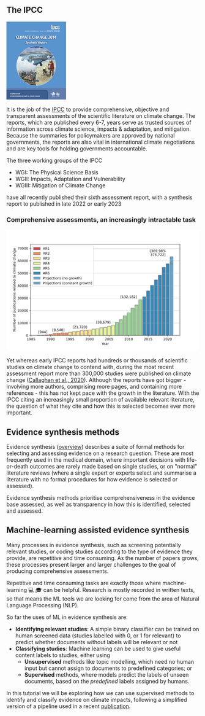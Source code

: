 ## The IPCC

![Cover of 5th IPCC report](images/syrcover.png)

It is the job of the [IPCC](https://www.ipcc.ch/) to provide comprehensive, objective and transparent assessments of the scientific literature on climate change. The reports, which are published every 6-7, years serve as trusted sources of information across climate science, impacts & adaptation, and mitigation. Because the summaries for policymakers are approved by national governments, the reports are also vital in international climate negotiations and are key tools for holding governments accountable.

The three working groups of the IPCC
- WGI: The Physical Science Basis
- WGII: Impacts, Adaptation and Vulnerability
- WGIII: Mitigation of Climate Change

have all recently published their sixth assessment report, with a synthesis report to published in late 2022 or early 2023

### Comprehensive assessments, an increasingly intractable task

![Graph showing growth in studies on climate change](images/literature_growth.svg)

Yet whereas early IPCC reports had hundreds or thousands of scientific studies on climate change to contend with, during the most recent assessment report more than 300,000 studies were published on climate change ([Callaghan et al., 2020](https://www.nature.com/articles/s41558-019-0684-5)). Although the reports have got bigger - involving more authors, comprising more pages, and containing more references - this has not kept pace with the growth in the literature. With the IPCC citing an increasingly small proportion of available relevant literature, the question of what they cite and how this is selected becomes ever more important.

## Evidence synthesis methods

Evidence synthesis ([overview](https://www.lshtm.ac.uk/research/centres/centre-evaluation/evidence-synthesis)) describes a suite of formal methods for selecting and assessing evidence on a research question. These are most frequently used in the medical domain, where important decisions with life-or-death outcomes are rarely made based on single studies, or on "normal" literature reviews (where a single expert or experts select and summarise a literature with no formal procedures for how evidence is selected or assessed).

Evidence synthesis methods prioritise comprehensiveness in the evidence base assessed, as well as transparency in how this is identified, selected and assessed.

## Machine-learning assisted evidence synthesis

Many processes in evidence synthesis, such as screening potentially relevant studies, or coding studies according to the type of evidence they provide, are repetitive and time consuming. As the number of papers grows, these processes present larger and larger challenges to the goal of producing comprehensive assessments.

Repetitive and time consuming tasks are exactly those where machine-learning :computer: :mortar_board: can be helpful. Research is mostly recorded in written texts, so that means the ML tools we are looking for come from the area of Natural Language Processing (NLP).

So far the uses of ML in evidence synthesis are:

- **Identifying relevant studies**: A simple binary classifier can be trained on human screened data (studies labelled with 0, or 1 for relevant) to predict whether documents without labels will be relevant or not
- **Classifying studies**: Machine learning can be used to give useful content labels to studies, either using
  - **Unsupervised** methods like topic modelling, which need no human input but cannot assign to documents to predefined categories; or
  - **Supervised** methods, where models predict the labels of unseen documents, based on the *predefined* labels assigned by humans.


In this tutorial we will be exploring how we can use supervised methods to identify and classify evidence on climate impacts, following a simplified version of a pipeline used in a recent [publication](https://www.nature.com/articles/s41558-021-01168-6.epdf?sharing_token=7Sw0J3PwoQNKriW6TbOuX9RgN0jAjWel9jnR3ZoTv0PwAcRfhcoupIk0A95eY8_-YUKjuCHE46BRE8RXMy_HNaRNTl48Ji0i6-pYLEd3WbQwXQpTp1LscjrMM5Am67huate7yo35BOmH8Yq08b_CuYEhHpq1-SwJh0A5XD6kKvE%3D).
